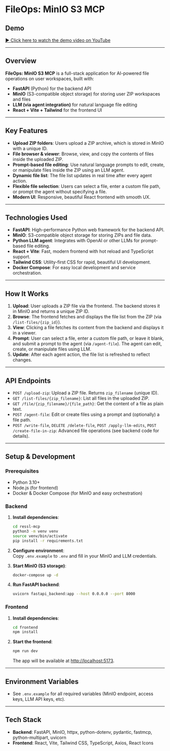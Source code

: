 # FileOps: MinIO S3 MCP

## Demo

[▶️ Click here to watch the demo video on YouTube](https://youtu.be/42wd3MJpGik)

---

## Overview

**FileOps: MinIO S3 MCP** is a full-stack application for AI-powered file operations on user workspaces, built with:

- **FastAPI** (Python) for the backend API
- **MinIO** (S3-compatible object storage) for storing user ZIP workspaces and files
- **LLM (via agent integration)** for natural language file editing
- **React + Vite + Tailwind** for the frontend UI

---

## Key Features

- **Upload ZIP folders**: Users upload a ZIP archive, which is stored in MinIO with a unique ID.
- **File browser & viewer**: Browse, view, and copy the contents of files inside the uploaded ZIP.
- **Prompt-based file editing**: Use natural language prompts to edit, create, or manipulate files inside the ZIP using an LLM agent.
- **Dynamic file list**: The file list updates in real time after every agent action.
- **Flexible file selection**: Users can select a file, enter a custom file path, or prompt the agent without specifying a file.
- **Modern UI**: Responsive, beautiful React frontend with smooth UX.

---

## Technologies Used

- **FastAPI**: High-performance Python web framework for the backend API.
- **MinIO**: S3-compatible object storage for storing ZIPs and file data.
- **Python LLM agent**: Integrates with OpenAI or other LLMs for prompt-based file editing.
- **React + Vite**: Fast, modern frontend with hot reload and TypeScript support.
- **Tailwind CSS**: Utility-first CSS for rapid, beautiful UI development.
- **Docker Compose**: For easy local development and service orchestration.

---

## How It Works

1. **Upload**: User uploads a ZIP file via the frontend. The backend stores it in MinIO and returns a unique ZIP ID.
2. **Browse**: The frontend fetches and displays the file list from the ZIP (via `/list-files/{zip_id}`).
3. **View**: Clicking a file fetches its content from the backend and displays it in a viewer.
4. **Prompt**: User can select a file, enter a custom file path, or leave it blank, and submit a prompt to the agent (via `/agent-file`). The agent can edit, create, or manipulate files using LLM.
5. **Update**: After each agent action, the file list is refreshed to reflect changes.

---

## API Endpoints

- `POST /upload-zip`: Upload a ZIP file. Returns `zip_filename` (unique ID).
- `GET /list-files/{zip_filename}`: List all files in the uploaded ZIP.
- `GET /file/{zip_filename}/{file_path}`: Get the content of a file as plain text.
- `POST /agent-file`: Edit or create files using a prompt and (optionally) a file path.
- `POST /write-file`, `DELETE /delete-file`, `POST /apply-llm-edits`, `POST /create-file-in-zip`: Advanced file operations (see backend code for details).

---

## Setup & Development

### Prerequisites

- Python 3.10+
- Node.js (for frontend)
- Docker & Docker Compose (for MinIO and easy orchestration)

### Backend

1. **Install dependencies**:
   ```bash
   cd ressl-mcp
   python3 -m venv venv
   source venv/bin/activate
   pip install -r requirements.txt
   ```

2. **Configure environment**:  
   Copy `.env.example` to `.env` and fill in your MinIO and LLM credentials.

3. **Start MinIO (S3 storage)**:
   ```bash
   docker-compose up -d
   ```

4. **Run FastAPI backend**:
   ```bash
   uvicorn fastapi_backend:app --host 0.0.0.0 --port 8000
   ```

### Frontend

1. **Install dependencies**:
   ```bash
   cd frontend
   npm install
   ```

2. **Start the frontend**:
   ```bash
   npm run dev
   ```
   The app will be available at [http://localhost:5173](http://localhost:5173).

---

## Environment Variables

- See `.env.example` for all required variables (MinIO endpoint, access keys, LLM API keys, etc).

---

## Tech Stack

- **Backend**: FastAPI, MinIO, httpx, python-dotenv, pydantic, fastmcp, python-multipart, uvicorn
- **Frontend**: React, Vite, Tailwind CSS, TypeScript, Axios, React Icons